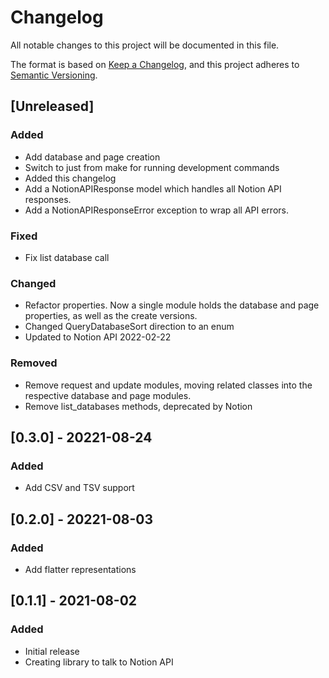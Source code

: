 # Changelog
All notable changes to this project will be documented in this file.

The format is based on [Keep a Changelog](https://keepachangelog.com/en/1.1.0/),
and this project adheres to [Semantic Versioning](https://semver.org/spec/v2.0.0.html).

## [Unreleased]
### Added
- Add database and page creation
- Switch to just from make for running development commands
- Added this changelog
- Add a NotionAPIResponse model which handles all Notion API responses.
- Add a NotionAPIResponseError exception to wrap all API errors.

### Fixed
- Fix list database call

### Changed
- Refactor properties. Now a single module holds the database and page properties, as well as the create versions.
- Changed QueryDatabaseSort direction to an enum
- Updated to Notion API 2022-02-22

### Removed
- Remove request and update modules, moving related classes into the respective database and page modules.
- Remove list_databases methods, deprecated by Notion

## [0.3.0] - 20221-08-24
### Added
- Add CSV and TSV support

## [0.2.0] - 20221-08-03
### Added
- Add flatter representations

## [0.1.1] - 2021-08-02
### Added
- Initial release
- Creating library to talk to Notion API
